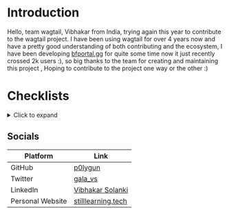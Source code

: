 # Introduction
Hello, team wagtail,
Vibhakar from India, trying again this year to contribute to the wagtail project.
I have been using wagtail for over 4 years now and have a pretty good understanding of both contributing and the ecosystem,
I have been developing [bfportal.gg](https://github.com/battlefield-portal-community/bfportal.gg) for quite some time now it just recently crossed 2k users :), so big thanks to the team for creating and maintaining this project ,
Hoping to contribute to the project one way or the other :)

# Checklists 

<details>
    <summary>Click to expand</summary>

- ### Google Summer of Code
    - [x] Watch the official [‘Introduction to GSoC’ video](https://www.youtube.com/watch?v=7jD2tChhrWM&feature=youtu.be).
    - [x] Read [Advice for People Applying for GSoC](https://developers.google.com/open-source/gsoc/help/student-advice).
    - [x] Read all of Google’s [contributor guide](https://google.github.io/gsocguides/student/)
    - [x] Read the official [timeline](https://developers.google.com/open-source/gsoc/timeline) and add the most important dates as reminders on your calendar.    

- ### open source contributions
    - [x] Read through [How to contribute to open source](https://opensource.guide/how-to-contribute/)
    - [x] Read [Open source etiquette](https://developer.mozilla.org/en-US/docs/MDN/Community/Open_source_etiquette)
    - [x] Make your first [pull request](https://docs.github.com/en/pull-requests/collaborating-with-pull-requests/proposing-changes-to-your-work-with-pull-requests/creating-a-pull-request) with us! Add your name to the list of participants in [2023/README.md](2023/README.md).
    - [x] Clone this repository, then add a new folder inside `2023/` with your name as the folder name. Inside that folder, add a `README.md` file, and copy-paste the introduction you posted earlier. Submit this to our project as a pull request.
    - [x] Read through GitHub’s [Markdown formatting documentation](https://docs.github.com/en/get-started/writing-on-github/getting-started-with-writing-and-formatting-on-github/basic-writing-and-formatting-syntax)
    - [x] Now make another pull request to your own README file, adding a Markdown table with links to:
    - [x] Your GitHub profile
    - [x] Your Twitter profile if any
    - ~~[ ] Your Mastodon profile if any~~
    - [x] Your LinkedIn profile if any
    - [x] Your personal website
    - [ ] Update your pull request to add a new `## Tasks` section to your participant file, and copy-paste our contributor guide’s checklists into it, marking each item as completed or not according to your progress.

- ### Helping
    - [x] Help others with their pull requests – spotting steps they might have missed, or suggesting improvements to their pull requests.
    - [x] Demonstrate good awareness of open source etiquette when creating your pull requests (for example, adding an appropriate title and description).    


- ### Interest in learning


    - [ ] Create a new `## Research` section in your personal file, with a list of links to the resources you’ve found most useful so far in trying to understand Wagtail as a project and the specific GSoC project idea you’re interested in.
    - [ ] Go through our projects under the [wagtail organisation](https://github.com/wagtail) in GitHub. Create a new list with links to repositories or specific issues you would be interested in contributing to during the internship.
    - [ ] Write a short blog post describing things you’ve learned recently, and share it with us. The post must be in English, include at least one image, be less than 500 words, and score a Grade 6 or lower on <https://hemingwayapp.com/>. The post has to be posted on a publicly-available platform (Dev.to, Hashnode, Medium, your own website), and you must also add it as a new section in your personal file in this repository (so we can provide feedback on the contents).

- ### Django and Wagtail

    - [ ] Go through Django’s [Getting started documentation and tutorial](https://docs.djangoproject.com/en/4.1/intro/), until part 7.
    - [ ] Go through Wagtail’s Getting started tutorial: [Your first Wagtail site](https://docs.wagtail.org/en/stable/getting_started/tutorial.html)

</details>


## Socials
|Platform|Link|
|-----|-----|
|GitHub| [p0lygun](https://github.com/p0lygun)|
|Twitter| [gala_vs](https://twitter.com/gala_vs/)|
|LinkedIn| [Vibhakar Solanki](linkedin.com/in/vibhakarsolanki)|
| Personal Website | [stilllearning.tech](https://stilllearning.tech)|